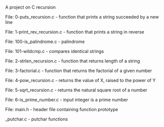 A project on C recursion

File: 0-puts_recursion.c - function that prints a string succeeded by a new line

File: 1-print_rev_recursion.c - function that prints a string in reverse

File: 100-is_palindrome.c - palindrome

File: 101-wildcmp.c - compares identical strings

File: 2-strlen_recursion.c - function that returns length of a string

File: 3-factorial.c - function that returns the factorial of a given number

File: 4-pow_recursion.c - returns the value of X, raised to the power of Y

File: 5-sqrt_recursion.c - returns the natural square root of a number

File: 6-is_prime_number.c - input integer is a prime number

File: main.h - header file containing function prototype

\_putchar.c - putchar functions
